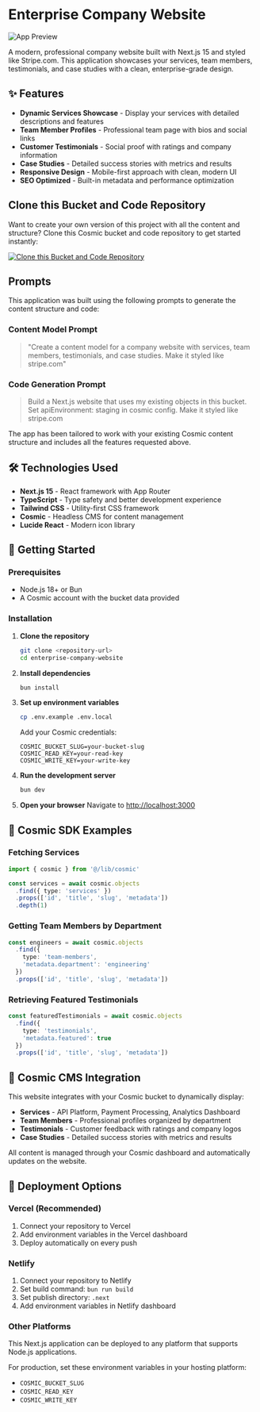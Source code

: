 # Enterprise Company Website

![App Preview](https://imgix.cosmicjs.com/97f67080-69b6-11f0-a051-23c10f41277a-photo-1460925895917-afdab827c52f-1753489340111.jpg?w=1200&h=300&fit=crop&auto=format,compress)

A modern, professional company website built with Next.js 15 and styled like Stripe.com. This application showcases your services, team members, testimonials, and case studies with a clean, enterprise-grade design.

## ✨ Features

- **Dynamic Services Showcase** - Display your services with detailed descriptions and features
- **Team Member Profiles** - Professional team page with bios and social links
- **Customer Testimonials** - Social proof with ratings and company information
- **Case Studies** - Detailed success stories with metrics and results
- **Responsive Design** - Mobile-first approach with clean, modern UI
- **SEO Optimized** - Built-in metadata and performance optimization

## Clone this Bucket and Code Repository

Want to create your own version of this project with all the content and structure? Clone this Cosmic bucket and code repository to get started instantly:

[![Clone this Bucket and Code Repository](https://img.shields.io/badge/Clone%20this%20Bucket-29abe2?style=for-the-badge&logo=cosmic&logoColor=white)](http://localhost:3040/projects/new?clone_bucket=68841f224d78b48606e72547&clone_repository=688438dcab4b0cdca9a02855)

## Prompts

This application was built using the following prompts to generate the content structure and code:

### Content Model Prompt

> "Create a content model for a company website with services, team members, testimonials, and case studies. Make it styled like stripe.com"

### Code Generation Prompt

> Build a Next.js website that uses my existing objects in this bucket. Set apiEnvironment: staging in cosmic config. Make it styled like stripe.com

The app has been tailored to work with your existing Cosmic content structure and includes all the features requested above.

## 🛠️ Technologies Used

- **Next.js 15** - React framework with App Router
- **TypeScript** - Type safety and better development experience
- **Tailwind CSS** - Utility-first CSS framework
- **Cosmic** - Headless CMS for content management
- **Lucide React** - Modern icon library

## 🚀 Getting Started

### Prerequisites

- Node.js 18+ or Bun
- A Cosmic account with the bucket data provided

### Installation

1. **Clone the repository**
   ```bash
   git clone <repository-url>
   cd enterprise-company-website
   ```

2. **Install dependencies**
   ```bash
   bun install
   ```

3. **Set up environment variables**
   ```bash
   cp .env.example .env.local
   ```
   
   Add your Cosmic credentials:
   ```env
   COSMIC_BUCKET_SLUG=your-bucket-slug
   COSMIC_READ_KEY=your-read-key
   COSMIC_WRITE_KEY=your-write-key
   ```

4. **Run the development server**
   ```bash
   bun dev
   ```

5. **Open your browser**
   Navigate to [http://localhost:3000](http://localhost:3000)

## 📖 Cosmic SDK Examples

### Fetching Services
```typescript
import { cosmic } from '@/lib/cosmic'

const services = await cosmic.objects
  .find({ type: 'services' })
  .props(['id', 'title', 'slug', 'metadata'])
  .depth(1)
```

### Getting Team Members by Department
```typescript
const engineers = await cosmic.objects
  .find({ 
    type: 'team-members',
    'metadata.department': 'engineering' 
  })
  .props(['id', 'title', 'slug', 'metadata'])
```

### Retrieving Featured Testimonials
```typescript
const featuredTestimonials = await cosmic.objects
  .find({ 
    type: 'testimonials',
    'metadata.featured': true 
  })
  .props(['id', 'title', 'slug', 'metadata'])
```

## 🎨 Cosmic CMS Integration

This website integrates with your Cosmic bucket to dynamically display:

- **Services** - API Platform, Payment Processing, Analytics Dashboard
- **Team Members** - Professional profiles organized by department
- **Testimonials** - Customer feedback with ratings and company logos
- **Case Studies** - Detailed success stories with metrics and results

All content is managed through your Cosmic dashboard and automatically updates on the website.

## 🚀 Deployment Options

### Vercel (Recommended)
1. Connect your repository to Vercel
2. Add environment variables in the Vercel dashboard
3. Deploy automatically on every push

### Netlify
1. Connect your repository to Netlify
2. Set build command: `bun run build`
3. Set publish directory: `.next`
4. Add environment variables in Netlify dashboard

### Other Platforms
This Next.js application can be deployed to any platform that supports Node.js applications.

For production, set these environment variables in your hosting platform:
- `COSMIC_BUCKET_SLUG`
- `COSMIC_READ_KEY`
- `COSMIC_WRITE_KEY`
<!-- README_END -->